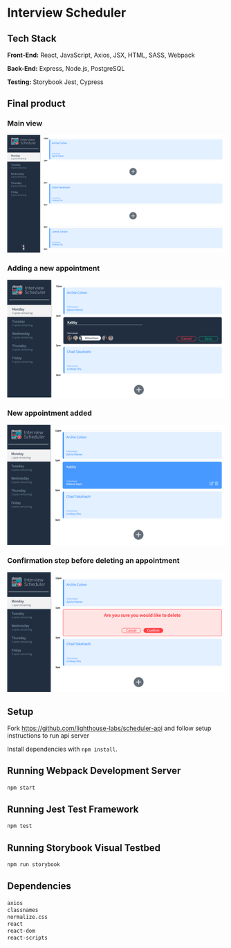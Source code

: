 # Interview Scheduler

## Tech Stack

**Front-End:** React, JavaScript, Axios, JSX, HTML, SASS, Webpack

**Back-End:** Express, Node.js, PostgreSQL

**Testing:** Storybook Jest, Cypress

## Final product

### Main view
!["Main appointments view"](docs/appointment-view.png)

### Adding a new appointment
!["Adding new appointment"](docs/add-new-appointment.png)

### New appointment added
!["View of the newly added appointment"](docs/new-appointment-added.png)

### Confirmation step before deleting an appointment
!["Confirmation before deleting appointment"](docs/confirmation-step.png)


## Setup

Fork https://github.com/lighthouse-labs/scheduler-api and follow setup instructions to run api server

Install dependencies with `npm install`.

## Running Webpack Development Server

```sh
npm start
```

## Running Jest Test Framework

```sh
npm test
```

## Running Storybook Visual Testbed

```sh
npm run storybook
```

## Dependencies
    axios
    classnames
    normalize.css
    react
    react-dom
    react-scripts

